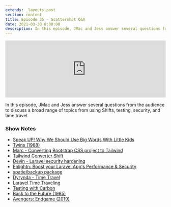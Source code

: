 ```yaml
---
extends: _layouts.post
section: content
title: Episode 35 - Scattershot Q&A
date: 2021-03-30 8:00:00
description: In this episode, JMac and Jess answer several questions from the audience to discuss a broad range of topics from using Shifts, testing, security, and time travel.
---
```

<iframe src="https://share.transistor.fm/e/cf499ade" width="100%" height="180" frameborder="0" scrolling="no" seamless="true" style="width:100%; height:180px;"></iframe>

In this episode, JMac and Jess answer several questions from the audience to discuss a broad range of topics from using Shifts, testing, security, and time travel.

### Show Notes
* [Speak UP! Why We Should Use Big Words With Little Kids](https://notjustcute.com/2010/07/20/speak-up-why-we-should-use-big-words-with-little-kids/)
* [Twins (1988)](https://www.imdb.com/title/tt0096320/)
* [Marc - Converting Bootstrap CSS project to Tailwind](https://twitter.com/marc_hampson/status/1374498295444250629)
* [Tailwind Converter Shift](https://laravelshift.com/convert-bootstrap-to-tailwind-css)
* [Devin - Laravel security hardening](https://twitter.com/devinhyden/status/1374499814721785864)
* [Enlightn: Boost your Laravel App's Performance & Security](https://www.laravel-enlightn.com/)
* [spatie/backup package](https://github.com/spatie/laravel-backup)
* [Dyrynda - Time Travel](https://twitter.com/michaeldyrynda/status/1374510488520777731)
* [Laravel Time Traveling](https://laravel.com/docs/8.x/mocking#interacting-with-time)
* [Testing with Carbon](https://carbon.nesbot.com/docs/#api-testing)
* [Back to the Future (1985)](https://www.imdb.com/title/tt0088763/)
* [Avengers: Endgame (2019)](https://www.imdb.com/title/tt4154796/)
